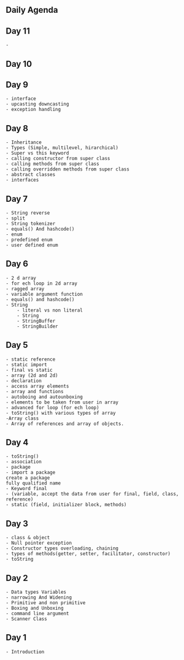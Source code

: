 ## Daily Agenda

## Day 11
    -  
## Day 10


## Day 9 
    - interface
    - upcasting downcasting
    - exception handling

    
## Day 8
    - Inheritance
    - Types (Simple, multilevel, hirarchical)
    - Super vs this keyword
    - calling constructor from super class
    - calling methods from super class
    - calling overridden methods from super class
    - abstract classes
    - interfaces

## Day 7 
    - String reverse
    - split
    - String tokenizer
    - equals() And hashcode()
    - enum
    - predefined enum
    - user defined enum
## Day 6
    - 2 d array
    - for ech loop in 2d array 
    - ragged array
    - variable argument function
    - equals() and hashcode()
    - String
        - literal vs non literal
        - String
        - StringBuffer
        - StringBuilder
        
## Day 5 
    - static reference 
    - static import
    - final vs static 
    - array (2d and 2d)
    - declaration
    - access array elements
    - array and functions
    - autoboing and autounboxing
    - elements to be taken from user in array
    - advanced for loop (for ech loop)
    - toString() with various types of array
    -Array class
    - Array of references and array of objects.

## Day 4 
    - toString()
    - association
    - package
    - import a package
    create a package
    fully qualified name
    - Keyword final
    - (variable, accept the data from user for final, field, class, reference)
    - static (field, initializer block, methods)

##  Day 3
    - class & object
    - Null pointer exception
    - Constructor types overloading, chaining
    - types of methods(getter, setter, facilitator, constructor)
    - toString

## Day 2
    - Data types Variables
    - narrowing And Widening
    - Primitive and non primitive
    - Boxing and Unboxing
    - command line argument
    - Scanner Class

## Day 1
    - Introduction





